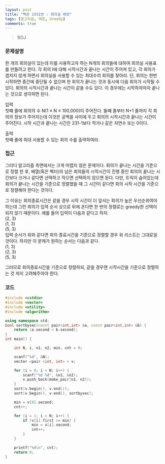 ```yaml
---
layout: post
title: "백준 1931번 : 회의실 배정"
tags: [알고리즘, 백준, Greedy]
comments: true
---
```


> BOJ  

### 문제설명  
한 개의 회의실이 있는데 이를 사용하고자 하는 N개의 회의들에 대하여 회의실 사용표를 만들려고 한다. 각 회의 I에 대해 시작시간과 끝나는 시간이 주어져 있고, 각 회의가 겹치지 않게 하면서 회의실을 사용할 수 있는 최대수의 회의를 찾아라. 단, 회의는 한번 시작하면 중간에 중단될 수 없으며 한 회의가 끝나는 것과 동시에 다음 회의가 시작될 수 있다. 회의의 시작시간과 끝나는 시간이 같을 수도 있다. 이 경우에는 시작하자마자 끝나는 것으로 생각하면 된다.  

입력  
첫째 줄에 회의의 수 N(1 ≤ N ≤ 100,000)이 주어진다. 둘째 줄부터 N+1 줄까지 각 회의의 정보가 주어지는데 이것은 공백을 사이에 두고 회의의 시작시간과 끝나는 시간이 주어진다. 시작 시간과 끝나는 시간은 231-1보다 작거나 같은 자연수 또는 0이다.  

출력  
첫째 줄에 최대 사용할 수 있는 회의 수를 출력하여라.  

### 접근  
그리디 알고리즘 측면에서는 크게 어렵지 않은 문제이다. 회의가 끝나는 시간을 기준으로 정렬 한 후, 배열(혹은 벡터)의 남은 회의들의 시작시간이 진행 중인 회의의 끝나는 시간보다 크거나 같다면 선택하고 작으면 선택하지 않으면 된다. 다만, 트릭이 숨어있는데 회의가 끝나는 시간을 기준으로 정렬했을 때 그 시간이 같다면 회의 시작 시간을 기준으로 정렬해야 한다는 것이다.  

그 이유는 회의종료시간은 같을 경우 시작 시간이 더 앞서는 회의가 높은 우선순위여야 하는데 그런 회의가 입력 순서 상으로 뒤에 온다면 한 번의 정렬로는 greedy한 선택이 되지 않기 때문이다. 예를 들어 입력이 다음과 같다고 하자.  
(2, 3)  
(1, 3)  
(5, 3)  
입력 순서가 위와 같다면 회의 종료시간을 기준으로 정렬할 경우 위 리스트는 그대로일 것이다. 하지만 이 문제가 원하는 순서는 다음과 같다.  
(1, 3)  
(2, 3)  
(5, 3)  

그러므로 회의종료시간을 기준으로 정렬하되, 같을 경우엔 시작시간을 기준으로 정렬하는 것 까지 고려해주어야 한다.  

### 코드  
~~~c++
#include <cstdio>
#include <vector>
#include <utility>
#include <algorithm>

using namespace std;
bool sortbysec(const pair<int,int> &a, const pair<int,int> &b) {
    return (a.second < b.second);
}
int main() {

    int N, i, n1, n2, min, cnt = 0;

    scanf("%d", &N);
    vector <pair <int, int> > v;

    for (i = 0; i < N; i++) {
        scanf("%d %d", &n1, &n2);
        v.push_back(make_pair(n1, n2));
    }
    sort(v.begin(), v.end());
    sort(v.begin(), v.end(), sortbysec);

    min = v[0].second;
    cnt++;

    for (i = 1; i < N; i++) {
        if (v[i].first >= min) {
            min = v[i].second;
            cnt++;
        }
    }

    printf("%d\n", cnt);
    return 0;
}
~~~
